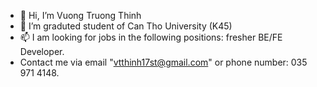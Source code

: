 - 👋 Hi, I’m Vuong Truong Thinh
- 🌱 I’m graduted student of Can Tho University (K45)
- 📫 I am looking for jobs in the following positions: fresher BE/FE Developer.
- Contact me via email "vtthinh17st@gmail.com" or phone number: 035 971 4148.

<!---
vtthinh17/vtthinh17 is a ✨ special ✨ repository because its `README.md` (this file) appears on your GitHub profile.
You can click the Preview link to take a look at your changes.
--->
